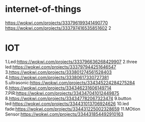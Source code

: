 # internet-of-things
https://wokwi.com/projects/333796199341490770
https://wokwi.com/projects/333797416535851602
2
# IOT
1.Led:https://wokwi.com/projects/333796636268429907
2.three led:https://wokwi.com/projects/333797944251646547
3.https://wokwi.com/projects/333801274561528403
4.https://wokwi.com/projects/33380617330727381
5.ultrasonic:https://wokwi.com/projects/334345224284275284
6.https://wokwi.com/projects/334346231606149714
7.PIR:https://wokwi.com/projects/334347041012449875
8.https://wokwi.com/projects/334347782067323474
9.button led:https://wokwi.com/projects/334431013706924626
10.led fade:https://wokwi.com/projects/334431225002328659
11.MOtion Sensor:https://wokwi.com/projects/334431854492910163
